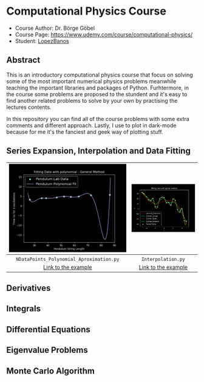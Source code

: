 # Computational Physics Course
- Course Author: Dr. Börge Göbel
- Course Page: https://www.udemy.com/course/computational-physics/
- Student: [LopezBanos](https://github.com/LopezBanos)

## Abstract
This is an introductory computational physics course that focus on solving some of the most important numerical physics problems meanwhile teaching the 
important libraries and packages of Python. Furhtermore, in the course some problems are proposed to the stundent and it's easy to find another related
problems to solve by your own by practising the lectures contents.

In this repository you can find all of the course problems with some extra comments and different approach. Lastly, I use to plot in dark-mode because 
for me it's the fanciest and geek way of plotting stuff.

## Series Expansion, Interpolation and Data Fitting

|<img src="https://github.com/LopezBanos/ComputationalPhysicsCourses/blob/master/Interpolation/Images/General_fit_method.png" width="100%">|<img src="https://github.com/LopezBanos/ComputationalPhysicsCourses/blob/master/Interpolation/Images/SplineMethod.png" width="100%">
|:--------------------:|:--------------------:|
`NDataPoints_Polynomial_Aproximation.py` | `Interpolation.py` |
[Link to the example](https://github.com/LopezBanos/ComputationalPhysicsCourses/blob/master/Interpolation/NDataPoints_Polynomial_Aproximation.py)| [Link to the example](https://github.com/LopezBanos/ComputationalPhysicsCourses/blob/master/Interpolation/Interpolation.py)|


## Derivatives

## Integrals

## Differential Equations

## Eigenvalue Problems

## Monte Carlo Algorithm

